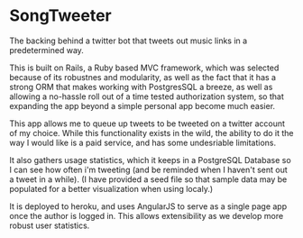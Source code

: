 # SongTweeter

The backing behind a twitter bot that tweets out music links in a predetermined way. 

This is built on Rails, a Ruby based MVC framework, which was selected because of its robustnes and modularity, as well as the fact that it has a strong ORM that makes working with PostgresSQL a breeze, as well as allowing a no-hassle roll out of a time tested authorization system, so that expanding the app beyond a simple personal app become much easier. 

This app allows me to queue up tweets to be tweeted on a twitter account of my choice. While this functionality exists in the wild, the ability to do it the way I would like is a paid service, and has some undesriable limitations. 

It also gathers usage statistics, which it keeps in a PostgreSQL Database so I can see how often i'm tweeting (and be reminded when I haven't sent out a tweet in a while). (I have provided a seed file so that sample data may be populated for a better visualization when using localy.)

It is deployed to heroku, and uses AngularJS to serve as a single page app once the author is logged in. This allows extensibility as we develop more robust user statistics. 
